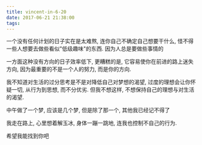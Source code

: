 ```yaml
---
title: vincent-in-6-20
date: 2017-06-21 21:38:00
tags:
---
```


<p>一个没有任何计划的日子实在是太难熬, 连你自己不确定自己想要干什么, 怪不得一些人想要去做些看似"低级趣味"的东西. 因为人总是要做些事情的</p>
<p>一方面这种没有方向的日子效率低下, 更糟糕的是, 它容易使你在前进的路上迷失方向, 因为最重要的不是一个人的努力, 而是你的方向.</p>
<p>我不知道对生活的过分思考是不是对降低自己对梦想的渴望, 过度的理想会让你怀疑一切, 从行为到思想, 而不分优劣. 但我不想这样, 不想保持自己的理想与对生活的渴望.</p>
<p>中午做了一个梦, 应该是几个梦, 但是除了那一个, 其他我已经记不得了</p>
<p>我走在路上, 心里想着解玉冰, 身体一蹦一跳地, 连我也控制不自己的行为.</p>
<p>希望我能找到你吧</p>
